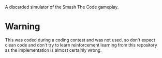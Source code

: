A discarded simulator of the Smash The Code gameplay.
# Warning
This was coded during a coding contest and was not used, so don't expect clean code and don't try to learn reinforcement learning from this repository as the implementation is almost certainly wrong. 